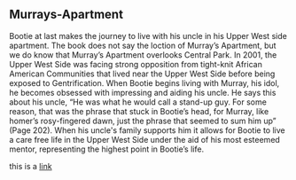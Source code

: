 ## Murrays-Apartment

Bootie at last makes the journey to live with his uncle in his Upper West side apartment. The book does not say the loction of Murray’s Apartment, but we do know that Murray’s Apartment overlooks Central Park. In 2001, the Upper West Side was facing strong opposition from tight-knit African American Communities that lived near the Upper West Side before being exposed to Gentrification. When Bootie begins living with Murray, his idol, he becomes obsessed with impressing and aiding his uncle. He says this about his uncle, “He was what he would call a stand-up guy. For some reason, that was the phrase that stuck in Bootie’s head, for Murray, like homer’s rosy-fingered dawn, just the phrase that seemed to sum him up” (Page 202). When his uncle's family supports him it allows for Bootie to live a care free life in the Upper West Side under the aid of his most esteemed mentor, representing the highest point in Bootie’s life.

this is a
[link](https://en.wikipedia.org/wiki/Upper_West_Side)

